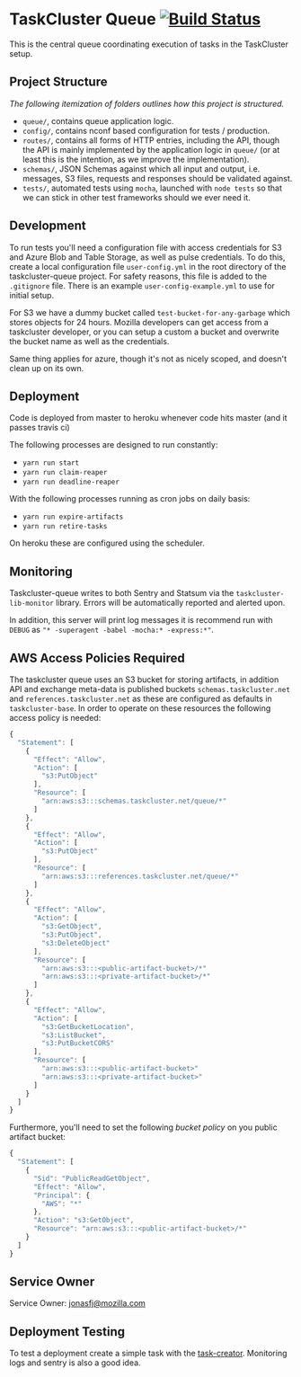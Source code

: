 # TaskCluster Queue [![Build Status](https://travis-ci.org/taskcluster/taskcluster-queue.png?branch=master)](https://travis-ci.org/taskcluster/taskcluster-queue)

This is the central queue coordinating execution of tasks in the TaskCluster setup.

Project Structure
-----------------
_The following itemization of folders outlines how this project is structured._

 * `queue/`, contains queue application logic.
 * `config/`, contains nconf based configuration for tests / production.
 * `routes/`, contains all forms of HTTP entries, including the API, though the
   API is mainly implemented by the application logic in `queue/`
   (or at least this is the intention, as we improve the implementation).
 * `schemas/`, JSON Schemas against which all input and output, i.e. messages,
    S3 files, requests and responses should be validated against.
 * `tests/`, automated tests using `mocha`, launched with `node tests` so
   that we can stick in other test frameworks should we ever need it.


Development
-----------

To run tests you'll need a configuration file with access credentials for S3
and Azure Blob and Table Storage, as well as pulse credentials.
To do this, create a local configuration file
`user-config.yml` in the root directory of the taskcluster-queue
project. For safety reasons, this file is added to the `.gitignore` file. There
is an example `user-config-example.yml` to use for initial setup.

For S3 we have a dummy bucket called `test-bucket-for-any-garbage` which stores
objects for 24 hours. Mozilla developers can get access from a taskcluster
developer, or you can setup a custom a bucket and overwrite the bucket name as
well as the credentials.

Same thing applies for azure, though it's not as nicely scoped, and doesn't
clean up on its own.

Deployment
----------
Code is deployed from master to heroku whenever code hits master (and it passes
travis ci)

The following processes are designed to run constantly:

 * `yarn run start`
 * `yarn run claim-reaper`
 * `yarn run deadline-reaper`

With the following processes running as cron jobs on daily basis:

 * `yarn run expire-artifacts`
 * `yarn run retire-tasks`

On heroku these are configured using the scheduler.

Monitoring
----------
Taskcluster-queue writes to both Sentry and Statsum via the
`taskcluster-lib-monitor` library. Errors will be automatically reported
and alerted upon.

In addition, this server will print log messages it is recommend run with `DEBUG` as
`"* -superagent -babel -mocha:* -express:*"`.

AWS Access Policies Required
----------------------------
The taskcluster queue uses an S3 bucket for storing artifacts, in addition API
and exchange meta-data is published buckets `schemas.taskcluster.net` and
`references.taskcluster.net` as these are configured as defaults in
`taskcluster-base`.
In order to operate on these resources the following access policy is needed:

```js
{
  "Statement": [
    {
      "Effect": "Allow",
      "Action": [
        "s3:PutObject"
      ],
      "Resource": [
        "arn:aws:s3:::schemas.taskcluster.net/queue/*"
      ]
    },
    {
      "Effect": "Allow",
      "Action": [
        "s3:PutObject"
      ],
      "Resource": [
        "arn:aws:s3:::references.taskcluster.net/queue/*"
      ]
    },
    {
      "Effect": "Allow",
      "Action": [
        "s3:GetObject",
        "s3:PutObject",
        "s3:DeleteObject"
      ],
      "Resource": [
        "arn:aws:s3:::<public-artifact-bucket>/*"
        "arn:aws:s3:::<private-artifact-bucket>/*"
      ]
    },
    {
      "Effect": "Allow",
      "Action": [
        "s3:GetBucketLocation",
        "s3:ListBucket",
        "s3:PutBucketCORS"
      ],
      "Resource": [
        "arn:aws:s3:::<public-artifact-bucket>"
        "arn:aws:s3:::<private-artifact-bucket>"
      ]
    }
  ]
}
```

Furthermore, you'll need to set the following _bucket policy_ on you public
artifact bucket:
```js
{
  "Statement": [
    {
      "Sid": "PublicReadGetObject",
      "Effect": "Allow",
      "Principal": {
        "AWS": "*"
      },
      "Action": "s3:GetObject",
      "Resource": "arn:aws:s3:::<public-artifact-bucket>/*"
    }
  ]
}
```

Service Owner
-------------

Service Owner: jonasfj@mozilla.com

Deployment Testing
------------------
To test a deployment create a simple task with the [task-creator](https://tools.taskcluster.net/task-creator/).
Monitoring logs and sentry is also a good idea.
